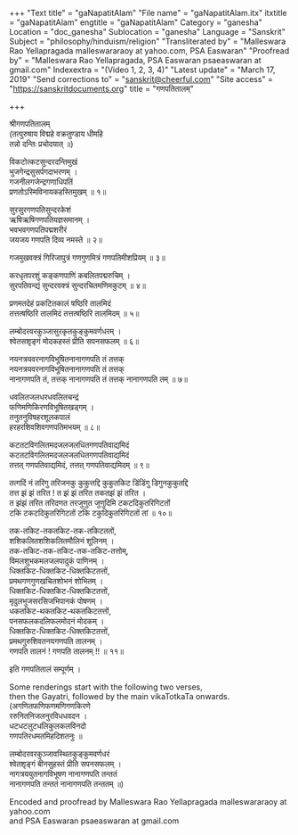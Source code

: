 +++
"Text title" = "gaNapatitAlam"
"File name" = "gaNapatitAlam.itx"
itxtitle = "gaNapatitAlam"
engtitle = "gaNapatitAlam"
Category = "ganesha"
Location = "doc_ganesha"
Sublocation = "ganesha"
Language = "Sanskrit"
Subject = "philosophy/hinduism/religion"
"Transliterated by" = "Malleswara Rao Yellapragada malleswararaoy at yahoo.com, PSA Easwaran"
"Proofread by" = "Malleswara Rao Yellapragada, PSA Easwaran psaeaswaran at gmail.com"
Indexextra = "(Video 1, 2, 3, 4)"
"Latest update" = "March 17, 2019"
"Send corrections to" = "sanskrit@cheerful.com"
"Site access" = "https://sanskritdocuments.org"
title = "गणपतितालम्"

+++
  
 श्रीगणपतितालम्   
(तत्पुरुषाय विद्महे वक्रतुण्डाय धीमहि  
तन्नो दन्तिः प्रचोदयात् ॥)  
  
विकटोत्कटसुन्दरदन्तिमुखं  
भुजगेन्द्रसुसर्पगदाभरणम् ।  
गजनीलगजेन्द्रगणाधिपतिं  
प्रणतोऽस्मिविनायकहस्तिमुखम् ॥ १॥  
  
सुरसुरगणपतिसुन्दरकेशं  
ऋषिऋषिगणपतियज्ञसमानम् ।  
भवभवगणपतिपद्मशरीरं  
जयजय गणपति दिव्य नमस्ते ॥ २॥  
  
गजमुखवक्त्रं गिरिजापुत्रं गणगुणमित्रं गणपतिमीशप्रियम् ॥ ३॥  
  
करधृतपरशुं कङ्कणपाणिं कबलितपद्मरुचिम् ।  
सुरपतिवन्द्यं सुन्दरवक्त्रं सुन्दरचितमणिमकुटम् ॥ ४॥  
  
प्रणमतदेहं प्रकटितकालं षष्ठिरि तालमिदं  
तत्तत्षष्ठिरि तालमिदं तत्तत्षष्ठिरि तालमिदम् ॥ ५॥  
  
लम्बोदरवरकुञ्जासुरकृतकुङ्कुमवर्णधरम् ।  
श्वेतसशृङ्गं मोदकहस्तं प्रीति सपनसफलम् ॥ ६॥  
  
नयनत्रयवरनागविभूषितनानागणपति तं तत्तक्  
नयनत्रयवरनागविभूषितनानागणपति तं तत्तक्  
नानागणपति तं, तत्तक् नानागणपति तं तत्तक् नानागणपति तम् ॥ ७॥  
  
धवलितजलधरधवलितचन्द्रं  
फणिमणिकिरणविभूषितखड्गम् ।  
तनुतनुविषहरशूलकपालं  
हरहरशिवशिवगणपतिमभयम् ॥ ८॥  
  
कटतटविगलितमदजलजलधितगणपतिवाद्यमिदं  
कटतटविगलितमदजलजलधितगणपतिवाद्यमिदं  
तत्तत् गणपतिवाद्यमिदं, तत्तत् गणपतिवाद्यमिदम् ॥ ९॥  
  
तत्गदिं नं तरिगु तरिजनकु कुकुत्तद्दि कुकुतकिट डिंडिंगु डिगुनकुकुतद्दि  
तत्त झं झं तरित ! त झं झं तरित तकतझं झं तरित ।  
त झंझं तरित तरिदणत तरजुणुत जुणुदिमि टकटदिकुतरिगिटतों  
टकि टकटदिकुतरिगिटतों टकि टकुदिकुतरिगिटतों तां ॥ १०॥  
  
तक-तकिट-तकतकिट-तक-तकिटततों,  
शशिकलितशशिकलितमौलिनं शूलिनम् ।  
तक-तकिट-तक-तकिट-तक-तकिट-तत्तोम्,  
विमलशुभकमलजलपादुकं पाणिनम् ।  
धिक्तकिट-धिक्तकिट-धिक्तकिटतत्तों,  
प्रमथगणगुणखचितशोभनं शोभितम् ।  
धिक्तकिट-धिक्तकिट-धिक्तकिटतत्तों,  
मृदुलभुजसरसिजभिपानकं पोषणम् ।  
धकतकिट-थकतकिट-थकतकिटतत्तों,  
पनसफलकदलिफलमोदनं मोदकम् ।  
धिक्तकिट-धिक्तकिट-धिक्तकिटतत्तों,  
प्रमथगुरुशिवतनयगणपति तालनम् ।  
गणपति तालनं ! गणपति तालनम् !! ॥ ११॥  
  
इति गणपतितालं सम्पूर्णम् ।  
  
 Some renderings start with the following two verses,  
then the Gayatri, followed by the main vikaTotkaTa onwards.  
(अगणितफणिफणमणिगणकिरणे  
ररुनितनिजलनुरविधधवदन ।  
धटधटलुटधलिकुलकलविनदो  
गणपतिरधमतमिहदिशतनुः ॥  
  
लम्बोदरवरकुञ्जावस्थितकुङ्कुमवर्णधरं  
श्वेतशृङ्गं बीनसुहस्तं प्रीति सपनसफलम् ।  
नागत्रययुतनागविभूषण नानागणपति तन्ततं  
नानागणपति तन्ततं नानागणपति तन्ततम् ॥)  
  
  
Encoded and proofread by Malleswara Rao Yellapragada malleswararaoy at yahoo.com  
and PSA Easwaran psaeaswaran at gmail.com  
  
